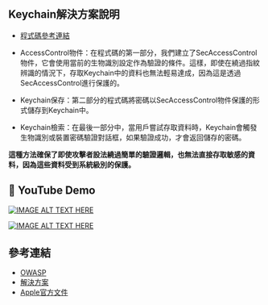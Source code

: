 ## Keychain解決方案說明
- [程式碼參考連結][3]

- AccessControl物件：在程式碼的第一部分，我們建立了SecAccessControl物件，它會使用當前的生物識別設定作為驗證的條件。這樣，即使在繞過指紋辨識的情況下，存取Keychain中的資料也無法輕易達成，因為這是透過SecAccessControl進行保護的。
- Keychain保存：第二部分的程式碼將密碼以SecAccessControl物件保護的形式儲存到Keychain中。
- Keychain檢索：在最後一部分中，當用戶嘗試存取資料時，Keychain會觸發生物識別或裝置密碼驗證對話框，如果驗證成功，才會返回儲存的密碼。

**這種方法確保了即使攻擊者設法繞過簡單的驗證邏輯，也無法直接存取敏感的資料，因為這些資料受到系統級別的保護。**

## 📸 YouTube Demo

[![IMAGE ALT TEXT HERE](https://img.youtube.com/vi/OssO0hMyIao/0.jpg)](https://www.youtube.com/watch?v=OssO0hMyIao)

[![IMAGE ALT TEXT HERE](https://img.youtube.com/vi/uV9fKjWspJA/0.jpg)](https://www.youtube.com/watch?v=uV9fKjWspJA)



## 參考連結
- [OWASP][1]
- [解決方案][2]
- [Apple官方文件][4]

[1]: https://mas.owasp.org/MASTG/tests/ios/MASVS-AUTH/MASTG-TEST-0064/
[2]: https://github.com/OWASP/owasp-mastg/blob/master/Document/0x06f-Testing-Local-Authentication.md#local-authentication-framework
[3]: https://github.com/VisionAce/TouchIDBypassTest/blob/main/TouchID/DoubleAuthenticate.swift
[4]: https://developer.apple.com/documentation/localauthentication/accessing-keychain-items-with-face-id-or-touch-id
